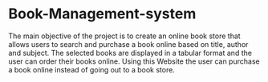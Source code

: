 # Book-Management-system
The main objective of the project is to create an online book store that allows users to search and purchase a book online based on title, author and subject. The selected books are displayed in a tabular format and the user can order their books online. Using this Website the user can purchase a book online instead of going out to a book store.

